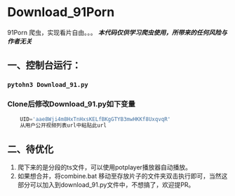 # Download_91Porn
91Porn 爬虫，实现看片自由。。。
***本代码仅供学习爬虫使用，所带来的任何风险与作者无关***

## 一、控制台运行：  
###  ```pytohn3 Download_91.py```   
### Clone后修改Download_91.py如下变量


```python
    UID='aae8Wji4m8HxTnHxsKELfBKgGTYB3mwHKKf8UxqvqR'
    从用户公开视频列表url中粘贴此url
```

## 二、待优化
1. 爬下来的是分段的ts文件，可以使用potplayer播放器自动播放。
2. 如果想合并，将combine.bat 移动至存放片子的文件夹双击执行即可，当然这部分可以加入到download_91.py文件中，不想搞了，欢迎提PR。
